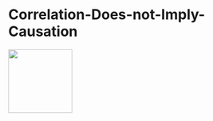 # Correlation-Does-not-Imply-Causation

<img src="Correlation-Does-not-Imply-Causation/Poster.JPG" width="128"/>
